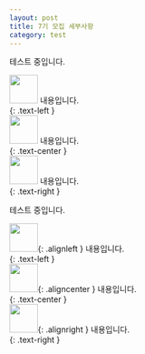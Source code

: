 ```yaml
---
layout: post
title: 7기 모집 세부사항
category: test
---
```


테스트 중입니다. 

<div><img src="{{ site.avatar }}" width="50" height="50" />
내용입니다.</div>{: .text-left }   
  
<div><img src="{{ site.avatar }}" width="50" height="50" />
내용입니다.</div>{: .text-center }  
  
<div><img src="{{ site.avatar }}" width="50" height="50" />
내용입니다.</div>{: .text-right }  


테스트 중입니다.  


<div><img src="{{ site.avatar }}" width="50" height="50" />{: .alignleft }
내용입니다.</div>{: .text-left }   
  
<div><img src="{{ site.avatar }}" width="50" height="50" />{: .aligncenter }
내용입니다.</div>{: .text-center }  
  
<div><img src="{{ site.avatar }}" width="50" height="50" />{: .alignright }
내용입니다.</div>{: .text-right }  




  
  

<style>
img.alignleft{float:left} 
img.alignright{float:right} 
img.aligncenter{display:block;margin:0 auto}
  
.text-left{text-align:left}
.text-center{text-align:center}
.text-right{text-align:right}
</style>
